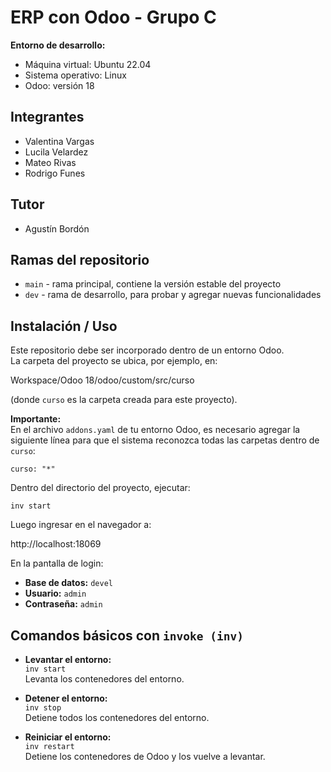 # ERP con Odoo - Grupo C

**Entorno de desarrollo:**  
- Máquina virtual: Ubuntu 22.04  
- Sistema operativo: Linux  
- Odoo: versión 18
  
## Integrantes
- Valentina Vargas  
- Lucila Velardez  
- Mateo Rivas  
- Rodrigo Funes  

## Tutor
- Agustín Bordón

## Ramas del repositorio
- `main` - rama principal, contiene la versión estable del proyecto  
- `dev` - rama de desarrollo, para probar y agregar nuevas funcionalidades  

## Instalación / Uso
Este repositorio debe ser incorporado dentro de un entorno Odoo.  
La carpeta del proyecto se ubica, por ejemplo, en:  

Workspace/Odoo 18/odoo/custom/src/curso

(donde `curso` es la carpeta creada para este proyecto).  

**Importante:**  
En el archivo `addons.yaml` de tu entorno Odoo, es necesario agregar la siguiente línea para que el sistema reconozca todas las carpetas dentro de `curso`:  

`
curso:
   "*"
`

Dentro del directorio del proyecto, ejecutar:  

`inv start`

Luego ingresar en el navegador a:  

http://localhost:18069

En la pantalla de login:  
- **Base de datos:** `devel`  
- **Usuario:** `admin`  
- **Contraseña:** `admin`  

## Comandos básicos con `invoke (inv)`

- **Levantar el entorno:**  
  `inv start`  
  Levanta los contenedores del entorno.  

- **Detener el entorno:**  
  `inv stop`  
  Detiene todos los contenedores del entorno.  

- **Reiniciar el entorno:**  
  `inv restart`  
  Detiene los contenedores de Odoo y los vuelve a levantar.  



